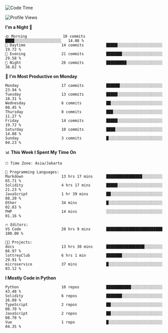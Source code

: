 <!--START_SECTION:waka-->
![Code Time](http://img.shields.io/badge/Code%20Time-1%2C410%20hrs%2023%20mins-blue)

![Profile Views](http://img.shields.io/badge/Profile%20Views-9-blue)

**I'm a Night 🦉** 

```text
🌞 Morning                10 commits          ████░░░░░░░░░░░░░░░░░░░░░   14.08 % 
🌆 Daytime                14 commits          █████░░░░░░░░░░░░░░░░░░░░   19.72 % 
🌃 Evening                21 commits          ███████░░░░░░░░░░░░░░░░░░   29.58 % 
🌙 Night                  26 commits          █████████░░░░░░░░░░░░░░░░   36.62 % 
```
📅 **I'm Most Productive on Monday** 

```text
Monday                   17 commits          ██████░░░░░░░░░░░░░░░░░░░   23.94 % 
Tuesday                  13 commits          █████░░░░░░░░░░░░░░░░░░░░   18.31 % 
Wednesday                6 commits           ██░░░░░░░░░░░░░░░░░░░░░░░   08.45 % 
Thursday                 8 commits           ███░░░░░░░░░░░░░░░░░░░░░░   11.27 % 
Friday                   14 commits          █████░░░░░░░░░░░░░░░░░░░░   19.72 % 
Saturday                 10 commits          ████░░░░░░░░░░░░░░░░░░░░░   14.08 % 
Sunday                   3 commits           █░░░░░░░░░░░░░░░░░░░░░░░░   04.23 % 
```


📊 **This Week I Spent My Time On** 

```text
🕑︎ Time Zone: Asia/Jakarta

💬 Programming Languages: 
Markdown                 13 hrs 17 mins      ████████████████░░░░░░░░░   65.71 % 
Solidity                 4 hrs 17 mins       █████░░░░░░░░░░░░░░░░░░░░   21.23 % 
JavaScript               1 hr 39 mins        ██░░░░░░░░░░░░░░░░░░░░░░░   08.20 % 
Other                    34 mins             █░░░░░░░░░░░░░░░░░░░░░░░░   02.83 % 
PHP                      14 mins             ░░░░░░░░░░░░░░░░░░░░░░░░░   01.16 % 

🔥 Editors: 
VS Code                  20 hrs 9 mins       █████████████████████████   100.00 % 

🐱‍💻 Projects: 
docs                     13 hrs 30 mins      █████████████████░░░░░░░░   66.97 % 
lottreyClub              6 hrs 1 min         ███████░░░░░░░░░░░░░░░░░░   29.91 % 
microservice             37 mins             █░░░░░░░░░░░░░░░░░░░░░░░░   03.12 % 
```

**I Mostly Code in Python** 

```text
Python                   10 repos            ███████████░░░░░░░░░░░░░░   43.48 % 
Solidity                 6 repos             ███████░░░░░░░░░░░░░░░░░░   26.09 % 
TypeScript               2 repos             ██░░░░░░░░░░░░░░░░░░░░░░░   08.70 % 
JavaScript               2 repos             ██░░░░░░░░░░░░░░░░░░░░░░░   08.70 % 
Vue                      1 repo              █░░░░░░░░░░░░░░░░░░░░░░░░   04.35 % 
```




<!--END_SECTION:waka-->
